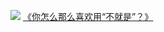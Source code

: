 ![](./_image/0.jpg)
[《你怎么那么喜欢用“不就是”？》](http://mp.weixin.qq.com/s?__biz=MzIzOTY0OTA3OA==&mid=2247484028&idx=1&sn=0a5601356632b9494dbe73a52ff8b09e&chksm=e927aa25de502333be8e9f27e846417db6f89ebcf81f208dd54c37fa0e52c2070d73747bd257&mpshare=1&scene=1&srcid=0202myi05ACPigVcRaG6Ur0f#rd)